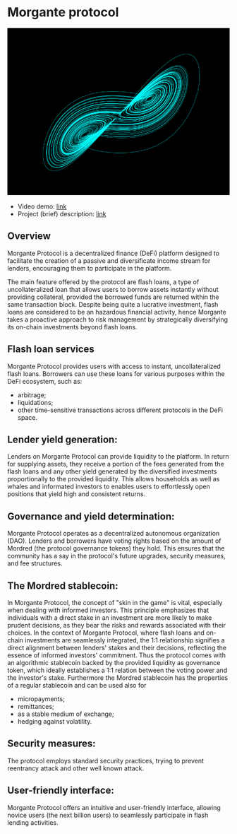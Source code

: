 # Morgante protocol
![Morgante](logo/lorentz.png)

* Video demo: [link](https://www.loom.com/share/464147cbd8b845f891ab113ab42531f9?sid=4c14d025-2ee9-484b-8066-178976d5b69d)
* Project (brief) description: [link](https://ethglobal.com/events/ethonline2023/project)

## Overview
Morgante Protocol is a decentralized finance (DeFi) platform designed to facilitate the creation of a passive and diversificate income stream for lenders, encouraging them to participate in the platform.

The main feature offered by the protocol are flash loans, a type of uncollateralized loan that allows users to borrow assets instantly without providing collateral, provided the borrowed funds are returned within the same transaction block. Despite being quite a lucrative investment, flash loans are considered to be an hazardous financial activity, hence Morgante takes a proactive approach to risk management by strategically diversifying its on-chain investments beyond flash loans.

## Flash loan services
Morgante Protocol provides users with access to instant, uncollateralized flash loans. Borrowers can use these loans for various purposes within the DeFi ecosystem, such as:
* arbitrage;
* liquidations;
* other time-sensitive transactions across different protocols in the DeFi space.

## Lender yield generation:
Lenders on Morgante Protocol can provide liquidity to the platform. In return for supplying assets, they receive a portion of the fees generated from the flash loans and any other yield generated by the diversified investments proportionally to the provided liquidity. This allows households as well as whales and informated investors to enables users to effortlessly open positions that yield high and consistent returns.

## Governance and yield determination:
Morgante Protocol operates as a decentralized autonomous organization (DAO). Lenders and borrowers have voting rights based on the amount of Mordred (the protocol governance tokens) they hold. This ensures that the community has a say in the protocol's future upgrades, security measures, and fee structures.

## The Mordred stablecoin:
In Morgante Protocol, the concept of "skin in the game" is vital, especially when dealing with informed investors. This principle emphasizes that individuals with a direct stake in an investment are more likely to make prudent decisions, as they bear the risks and rewards associated with their choices. In the context of Morgante Protocol, where flash loans and on-chain investments are seamlessly integrated, the 1:1 relationship signifies a direct alignment between lenders' stakes and their decisions, reflecting the essence of informed investors' commitment. Thus the protocol comes with an algorithmic stablecoin backed by the provided liquidity as governance token, which ideally establishes a 1:1 relation between the voting power and the investor's stake.
Furthermore the Mordred stablecoin has the properties of a regular stablecoin and can be used also for 
* micropayments;
* remittances;
* as a stable medium of exchange;
* hedging against volatility.

## Security measures:
The protocol employs standard security practices, trying to prevent reentrancy attack and other well known attack.

## User-friendly interface:
Morgante Protocol offers an intuitive and user-friendly interface, allowing novice users (the next billion users) to seamlessly participate in flash lending activities. 

